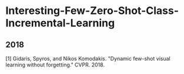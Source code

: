 # Interesting-Few-Zero-Shot-Class-Incremental-Learning

## 2018
[1] Gidaris, Spyros, and Nikos Komodakis. "Dynamic few-shot visual learning without forgetting." CVPR. 2018. 

